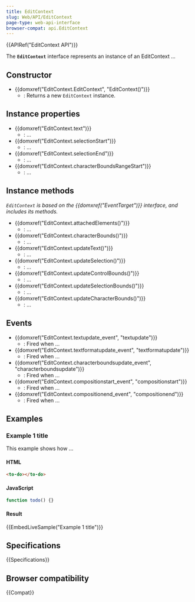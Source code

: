 ```yaml
---
title: EditContext
slug: Web/API/EditContext
page-type: web-api-interface
browser-compat: api.EditContext
---
```


{{APIRef("EditContext API")}}

The **`EditContext`** interface represents an instance of an EditContext ...

## Constructor

- {{domxref("EditContext.EditContext", "EditContext()")}}
  - : Returns a new `EditContext` instance.

## Instance properties

- {{domxref("EditContext.text")}}
  - : ...
- {{domxref("EditContext.selectionStart")}}
  - : ...
- {{domxref("EditContext.selectionEnd")}}
  - : ...
- {{domxref("EditContext.characterBoundsRangeStart")}}
  - : ...

## Instance methods

_`EditContext` is based on the {{domxref("EventTarget")}} interface, and includes its methods._

- {{domxref("EditContext.attachedElements()")}}
  - : ...
- {{domxref("EditContext.characterBounds()")}}
  - : ...
- {{domxref("EditContext.updateText()")}}
  - : ...
- {{domxref("EditContext.updateSelection()")}}
  - : ...
- {{domxref("EditContext.updateControlBounds()")}}
  - : ...
- {{domxref("EditContext.updateSelectionBounds()")}}
  - : ...
- {{domxref("EditContext.updateCharacterBounds()")}}
  - : ...

## Events

- {{domxref("EditContext.textupdate_event", "textupdate")}}
  - : Fired when ...
- {{domxref("EditContext.textformatupdate_event", "textformatupdate")}}
  - : Fired when ...
- {{domxref("EditContext.characterboundsupdate_event", "characterboundsupdate")}}
  - : Fired when ...
- {{domxref("EditContext.compositionstart_event", "compositionstart")}}
  - : Fired when ...
- {{domxref("EditContext.compositionend_event", "compositionend")}}
  - : Fired when ...

## Examples

### Example 1 title

This example shows how ...

#### HTML

```html
<to-do></to-do>
```

#### JavaScript

```js
function todo() {}
```

#### Result

{{EmbedLiveSample("Example 1 title")}}

## Specifications

{{Specifications}}

## Browser compatibility

{{Compat}}
